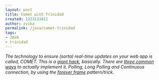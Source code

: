 ```yaml
---
layout: post
title: Comet with Trinidad
created: 1223133411
author: zvika
permalink: /java/comet-trinidad
tags:
- JAVA
- trinidad
---
```

<p><em>The technology to ensure (sorta) real-time updates on your web app is called, COMET. This is a </em><a href="http://cometdaily.com/2007/12/11/the-future-of-comet-part-1-comet-today/"><em>giant hack</em></a><em>, basically. There are </em><a href="http://weblogs.java.net/blog/jfarcand/archive/2007/05/new_adventures.html"><em>three common ways</em></a><em> to actually implement it. Polling, Long Polling and Continuous connection, by using the </em><a href="http://cometdaily.com/2007/11/05/the-forever-frame-technique/"><em>forever frame</em></a><em> pattern/trick. <br /></em></p>
